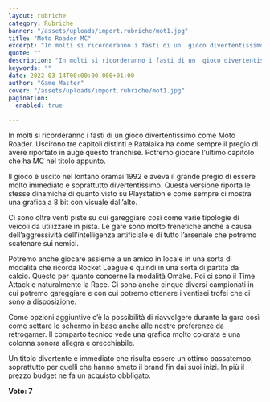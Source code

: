 ```yaml
---
layout: rubriche
category: Rubriche
banner: "/assets/uploads/import.rubriche/mot1.jpg"
title: "Moto Roader MC"
excerpt: "In molti si ricorderanno i fasti di un  gioco divertentissimo come Moto Roader. Uscirono tre capitoli distinti e Ratalaika ha come sempre il pregio di avere riportato in auge questo franchise. Potremo giocare l’ultimo capitolo che ha MC nel titolo appunto. Il gioco è uscito nel lontano oramai 1992 e aveva il grande pregio di [&hellip"
quote: ""
description: "In molti si ricorderanno i fasti di un  gioco divertentissimo come Moto Roader. Uscirono tre capitoli distinti e Ratalaika ha come sempre il pregio di avere riportato in auge questo franchise. Potremo giocare l’ultimo capitolo che ha MC nel titolo appunto. Il gioco è uscito nel lontano oramai 1992 e aveva il grande pregio di [&hellip"
keywords: ""
date: 2022-03-14T00:00:00.000+01:00
author: "Game Master"
cover: "/assets/uploads/import.rubriche/mot1.jpg"
pagination:
  enabled: true

---
```


In molti si ricorderanno i fasti di un gioco divertentissimo come Moto Roader. Uscirono tre capitoli distinti e Ratalaika ha come sempre il pregio di avere riportato in auge questo franchise. Potremo giocare l’ultimo capitolo che ha MC nel titolo appunto.

Il gioco è uscito nel lontano oramai 1992 e aveva il grande pregio di essere molto immediato e soprattutto divertentissimo. Questa versione riporta le stesse dinamiche di quanto visto su Playstation e come sempre ci mostra una grafica a 8 bit con visuale dall’alto.

Ci sono oltre venti piste su cui gareggiare così come varie tipologie di veicoli da utilizzare in pista. Le gare sono molto frenetiche anche a causa dell’aggressività dell’intelligenza artificiale e di tutto l’arsenale che potremo scatenare sui nemici.

Potremo anche giocare assieme a un amico in locale in una sorta di modalità che ricorda Rocket League e quindi in una sorta di partita da calcio. Questo per quanto concerne la modalità Omake. Poi ci sono il Time Attack e naturalmente la Race. Ci sono anche cinque diversi campionati in cui potremo gareggiare e con cui potremo ottenere i ventisei trofei che ci sono a disposizione.

Come opzioni aggiuntive c’è la possibilità di riavvolgere durante la gara così come settare lo schermo in base anche alle nostre preferenze da retrogamer. Il comparto tecnico vede una grafica molto colorata e una colonna sonora allegra e orecchiabile.

Un titolo divertente e immediato che risulta essere un ottimo passatempo, soprattutto per quelli che hanno amato il brand fin dai suoi inizi. In più il prezzo budget ne fa un acquisto obbligato.

**Voto: 7**